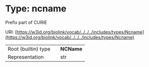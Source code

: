
# Type: ncname


Prefix part of CURIE

URI: [https://w3id.org/biolink/vocab/../../../includes/types/Ncname](https://w3id.org/biolink/vocab/../../../includes/types/Ncname)

|  |  |  |
| --- | --- | --- |
| Root (builtin) type | | **NCName** |
| Representation | | str |
